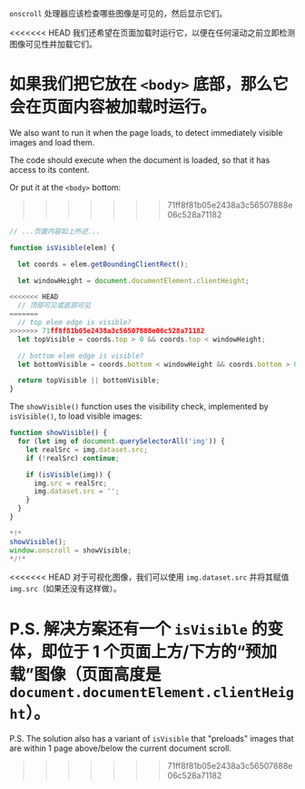 `onscroll` 处理器应该检查哪些图像是可见的，然后显示它们。

<<<<<<< HEAD
我们还希望在页面加载时运行它，以便在任何滚动之前立即检测图像可见性并加载它们。

如果我们把它放在 `<body>` 底部，那么它会在页面内容被加载时运行。
=======
We also want to run it when the page loads, to detect immediately visible images and load them.

The code should execute when the document is loaded, so that it has access to its content.

Or put it at the `<body>` bottom:
>>>>>>> 71ff8f81b05e2438a3c56507888e06c528a71182

```js
// ...页面内容如上所述...

function isVisible(elem) {

  let coords = elem.getBoundingClientRect();

  let windowHeight = document.documentElement.clientHeight;

<<<<<<< HEAD
  // 顶部可见或底部可见
=======
  // top elem edge is visible?
>>>>>>> 71ff8f81b05e2438a3c56507888e06c528a71182
  let topVisible = coords.top > 0 && coords.top < windowHeight;

  // bottom elem edge is visible?
  let bottomVisible = coords.bottom < windowHeight && coords.bottom > 0;

  return topVisible || bottomVisible;
}
```

The `showVisible()` function uses the visibility check, implemented by `isVisible()`, to load visible images:

```js
function showVisible() {
  for (let img of document.querySelectorAll('img')) {
    let realSrc = img.dataset.src;
    if (!realSrc) continue;

    if (isVisible(img)) {
      img.src = realSrc;
      img.dataset.src = '';
    }
  }
}

*!*
showVisible();
window.onscroll = showVisible;
*/!*
```

<<<<<<< HEAD
对于可视化图像，我们可以使用 `img.dataset.src` 并将其赋值 `img.src`（如果还没有这样做）。

P.S. 解决方案还有一个 `isVisible` 的变体，即位于 1 个页面上方/下方的“预加载”图像（页面高度是 `document.documentElement.clientHeight`）。
=======
P.S. The solution also has a variant of `isVisible` that "preloads" images that are within 1 page above/below the current document scroll.
>>>>>>> 71ff8f81b05e2438a3c56507888e06c528a71182

